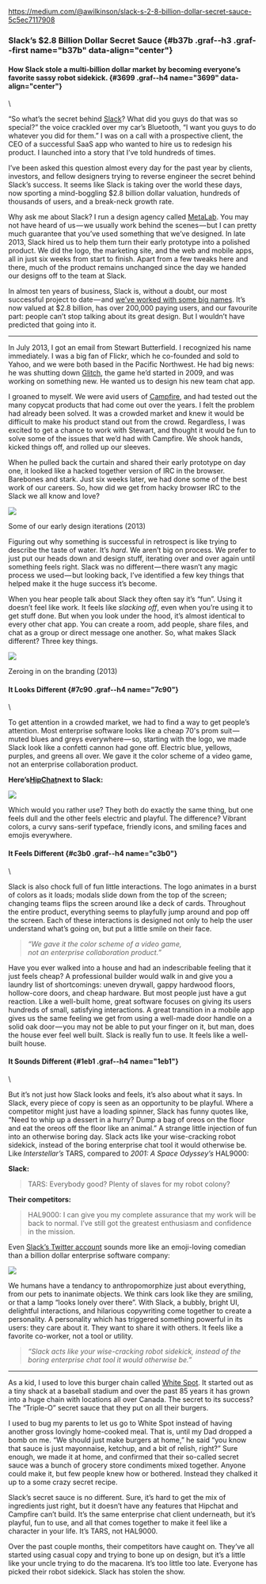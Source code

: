 https://medium.com/@awilkinson/slack-s-2-8-billion-dollar-secret-sauce-5c5ec7117908

### Slack’s \$2.8 Billion Dollar Secret Sauce {#b37b .graf--h3 .graf--first name="b37b" data-align="center"}

#### How Slack stole a multi-billion dollar market by becoming everyone’s favorite sassy robot sidekick. {#3699 .graf--h4 name="3699" data-align="center"}


\

“So what’s the secret behind [Slack](http://www.slack.com)? What did you guys do that was so special?” the voice crackled over my car’s Bluetooth, “I want you guys to do whatever you did for them.” I was on a call with a prospective client, the CEO of a successful SaaS app who wanted to hire us to redesign his product. I launched into a story that I’ve told hundreds of times.

I’ve been asked this question almost every day for the past year by clients, investors, and fellow designers trying to reverse engineer the secret behind Slack’s success. It seems like Slack is taking over the world these days, now sporting a mind-boggling \$2.8 billion dollar valuation, hundreds of thousands of users, and a break-neck growth rate.

Why ask me about Slack? I run a design agency called [MetaLab](http://www.metalab.co). You may not have heard of us — we usually work behind the scenes — but I can pretty much guarantee that you’ve used something that we’ve designed. In late 2013, Slack hired us to help them turn their early prototype into a polished product. We did the logo, the marketing site, and the web and mobile apps, all in just six weeks from start to finish. Apart from a few tweaks here and there, much of the product remains unchanged since the day we handed our designs off to the team at Slack.

In almost ten years of business, Slack is, without a doubt, our most successful project to date — and [we’ve worked with some big names](http://www.metalab.co). It’s now valued at \$2.8 billion, has over 200,000 paying users, and our favourite part: people can’t stop talking about its great design. But I wouldn’t have predicted that going into it.

* * * * *

In July 2013, I got an email from Stewart Butterfield. I recognized his name immediately. I was a big fan of Flickr, which he co-founded and sold to Yahoo, and we were both based in the Pacific Northwest. He had big news: he was shutting down [Glitch](http://en.wikipedia.org/wiki/Glitch_%28video_game%29), the game he’d started in 2009, and was working on something new. He wanted us to design his new team chat app.

I groaned to myself. We were avid users of [Campfire](http://www.campfirenow.com), and had tested out the many copycat products that had come out over the years. I felt the problem had already been solved. It was a crowded market and knew it would be difficult to make his product stand out from the crowd. Regardless, I was excited to get a chance to work with Stewart, and thought it would be fun to solve some of the issues that we’d had with Campfire. We shook hands, kicked things off, and rolled up our sleeves.

When he pulled back the curtain and shared their early prototype on day one, it looked like a hacked together version of IRC in the browser.  Barebones and stark. Just six weeks later, we had done some of the best work of our careers. So, how did we get from hacky browser IRC to the Slack we all know and love?

![](https://d262ilb51hltx0.cloudfront.net/max/1200/1*quxuSggwBdYkyCoYlE3OAA.png)

Some of our early design iterations (2013)

Figuring out why something is successful in retrospect is like trying to describe the taste of water. It’s *hard*. We aren’t big on process. We prefer to just put our heads down and design stuff, iterating over and over again until something feels right. Slack was no different — there wasn’t any magic process we used — but looking back, I’ve identified a few key things that helped make it the huge success it’s become.

When you hear people talk about Slack they often say it’s “fun”. Using it doesn’t feel like work. It feels like *slacking* *off*, even when you’re using it to get stuff done. But when you look under the hood, it’s almost identical to every other chat app. You can create a room, add people, share files, and chat as a group or direct message one another. So, what makes Slack different? Three key things.

![](https://d262ilb51hltx0.cloudfront.net/max/1200/1*Ryu8xQJ-6KRjP73jZe4HWg.png)

Zeroing in on the branding (2013)

#### It Looks Different {#7c90 .graf--h4 name="7c90"}

\

To get attention in a crowded market, we had to find a way to get people’s attention. Most enterprise software looks like a cheap 70's prom suit — muted blues and greys everywhere — so, starting with the logo, we made Slack look like a confetti cannon had gone off. Electric blue, yellows, purples, and greens all over. We gave it the color scheme of a video game, not an enterprise collaboration product.

**Here’s**[**HipChat**](http://www.hipchat.com)**next to Slack:**

![](https://d262ilb51hltx0.cloudfront.net/max/1200/1*Eyy-KRgOtGcOnaAIJPV28Q.png)

Which would you rather use? They both do exactly the same thing, but one feels dull and the other feels electric and playful. The difference?  Vibrant colors, a curvy sans-serif typeface, friendly icons, and smiling faces and emojis everywhere.

#### It Feels Different {#c3b0 .graf--h4 name="c3b0"}

\

Slack is also chock full of fun little interactions. The logo animates in a burst of colors as it loads; modals slide down from the top of the screen; changing teams flips the screen around like a deck of cards.  Throughout the entire product, everything seems to playfully jump around and pop off the screen. Each of these interactions is designed not only to help the user understand what’s going on, but put a little smile on their face.

> *“We gave it the color scheme of a video game,\
> not an enterprise collaboration product.”*

Have you ever walked into a house and had an indescribable feeling that it just feels cheap? A professional builder would walk in and give you a laundry list of shortcomings: uneven drywall, gappy hardwood floors, hollow-core doors, and cheap hardware. But most people just have a gut reaction. Like a well-built home, great software focuses on giving its users hundreds of small, satisfying interactions. A great transition in a mobile app gives us the same feeling we get from using a well-made door handle on a solid oak door — you may not be able to put your finger on it, but man, does the house ever feel well built. Slack is really fun to use. It feels like a well-built house.

#### It Sounds Different {#1eb1 .graf--h4 name="1eb1"}

\

But it’s not just how Slack looks and feels, it’s also about what it says. In Slack, every piece of copy is seen as an opportunity to be playful. Where a competitor might just have a loading spinner, Slack has funny quotes like, “Need to whip up a dessert in a hurry? Dump a bag of oreos on the floor and eat the oreos off the floor like an animal.” A strange little injection of fun into an otherwise boring day. Slack acts like your wise-cracking robot sidekick, instead of the boring enterprise chat tool it would otherwise be. Like *Interstellar’s* TARS, compared to *2001: A Space Odyssey’s* HAL9000:

**Slack:**

> TARS: Everybody good? Plenty of slaves for my robot colony?

**Their competitors:**

> HAL9000: I can give you my complete assurance that my work will be
> back to normal. I’ve still got the greatest enthusiasm and confidence
> in the mission.

Even [Slack’s Twitter account](https://twitter.com/slackhq) sounds more like an emoji-loving comedian than a billion dollar enterprise software company:

![](https://d262ilb51hltx0.cloudfront.net/max/800/1*WdSRsXcnlyeo2tZSApwYIQ.png)

We humans have a tendancy to anthropomorphize just about everything, from our pets to inanimate objects. We think cars look like they are smiling, or that a lamp “looks lonely over there”. With Slack, a bubbly, bright UI, delightful interactions, and hilarious copywriting come together to create a personality. A personality which has triggered something powerful in its users: they care about it. They want to share it with others. It feels like a favorite co-worker, not a tool or utility.

> *“Slack acts like your wise-cracking robot sidekick, instead of the\
> boring enterprise chat tool it would otherwise be.”*

* * * * *

As a kid, I used to love this burger chain called [White Spot](http://www.whitespot.ca). It started out as a tiny shack at a baseball stadium and over the past 85 years it has grown into a huge chain with locations all over Canada. The secret to its success? The “Triple-O” secret sauce that they put on all their burgers.

I used to bug my parents to let us go to White Spot instead of having another gross lovingly home-cooked meal. That is, until my Dad dropped a bomb on me. “We should just make burgers at home,” he said “you know that sauce is just mayonnaise, ketchup, and a bit of relish, right?” Sure enough, we made it at home, and confirmed that their so-called secret sauce was a bunch of grocery store condiments mixed together.  Anyone could make it, but few people knew how or bothered. Instead they chalked it up to a some crazy secret recipe.

Slack’s secret sauce is no different. Sure, it’s hard to get the mix of ingredients just right, but it doesn’t have any features that Hipchat and Campfire can’t build. It’s the same enterprise chat client underneath, but it’s playful, fun to use, and all that comes together to make it feel like a character in your life. It’s TARS, not HAL9000.

Over the past couple months, their competitors have caught on. They’ve all started using casual copy and trying to bone up on design, but it’s a little like your uncle trying to do the macarena. It’s too little too late. Everyone has picked their robot sidekick. Slack has stolen the show.

